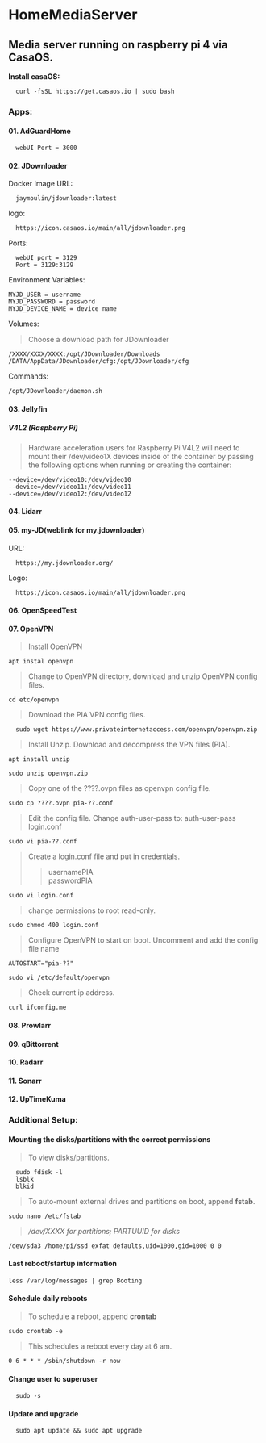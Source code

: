 # HomeMediaServer

## Media server running on raspberry pi 4 via CasaOS.

**Install casaOS:**

      curl -fsSL https://get.casaos.io | sudo bash

### **Apps:** 

#### 01. AdGuardHome

      webUI Port = 3000

#### 02. JDownloader

Docker Image URL:  
      
      jaymoulin/jdownloader:latest  

logo:  

      https://icon.casaos.io/main/all/jdownloader.png  

Ports:

      webUI port = 3129
      Port = 3129:3129

Environment Variables:

    MYJD_USER = username  
    MYJD_PASSWORD = password  
    MYJD_DEVICE_NAME = device name  

Volumes:  

> Choose a download path for JDownloader  

    /XXXX/XXXX/XXXX:/opt/JDownloader/Downloads 
    /DATA/AppData/JDownloader/cfg:/opt/JDownloader/cfg  

Commands:  

    /opt/JDownloader/daemon.sh

#### 03. Jellyfin  

##### V4L2 (Raspberry Pi)  

> Hardware acceleration users for Raspberry Pi V4L2 will need to mount their /dev/video1X devices inside of the container by passing the following options when running or creating the container: 

    --device=/dev/video10:/dev/video10
    --device=/dev/video11:/dev/video11
    --device=/dev/video12:/dev/video12  

#### 04. Lidarr  

#### 05. my-JD(weblink for my.jdownloader)  

URL:  

      https://my.jdownloader.org/  

Logo:  

      https://icon.casaos.io/main/all/jdownloader.png  

#### 06. OpenSpeedTest  

#### 07. OpenVPN  

> Install OpenVPN

    apt instal openvpn

> Change to OpenVPN directory, download and unzip OpenVPN config files. 

    cd etc/openvpn 

> Download the PIA VPN config files.

      sudo wget https://www.privateinternetaccess.com/openvpn/openvpn.zip

> Install Unzip. Download and decompress the VPN files (PIA).  

    apt install unzip

    sudo unzip openvpn.zip

> Copy one of the ????.ovpn files as openvpn config file.

    sudo cp ????.ovpn pia-??.conf

> Edit the config file.
> Change auth-user-pass to: auth-user-pass login.conf  
    
    sudo vi pia-??.conf

> Create a login.conf file and put in credentials.
>> usernamePIA  
>> passwordPIA

    sudo vi login.conf

> change permissions to root read-only.

    sudo chmod 400 login.conf

> Configure OpenVPN to start on boot.
> Uncomment and add the config file name 

    AUTOSTART="pia-??"
>
  
    sudo vi /etc/default/openvpn
    
> Check current ip address.    

    curl ifconfig.me

#### 08. Prowlarr  

#### 09. qBittorrent  

#### 10. Radarr  

#### 11. Sonarr  

#### 12. UpTimeKuma   

### **Additional Setup:**

#### Mounting the disks/partitions with the correct permissions  

> To view disks/partitions.

      sudo fdisk -l
      lsblk
      blkid

> To auto-mount external drives and partitions on boot, append **fstab**.  
    
    sudo nano /etc/fstab  

> */dev/XXXX for partitions; PARTUUID for disks*  

    /dev/sda3 /home/pi/ssd exfat defaults,uid=1000,gid=1000 0 0 


#### Last reboot/startup information
    
    less /var/log/messages | grep Booting
    
#### Schedule daily reboots

> To schedule a reboot, append **crontab**
 
    sudo crontab -e

> This schedules a reboot every day at 6 am.

    0 6 * * * /sbin/shutdown -r now

#### Change user to superuser
      
      sudo -s

#### Update and upgrade

      sudo apt update && sudo apt upgrade
